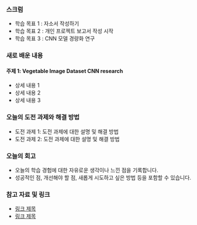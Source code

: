 ### 스크럼 
- 학습 목표 1 : 자소서 작성하기
- 학습 목표 2 : 개인 프로젝트 보고서 작성 시작
- 학습 목표 3 : CNN 모델 경량화 연구 

### 새로 배운 내용
#### 주제 1: Vegetable Image Dataset CNN research
- 상세 내용 1
- 상세 내용 2
- 상세 내용 3

### 오늘의 도전 과제와 해결 방법
- 도전 과제 1: 도전 과제에 대한 설명 및 해결 방법
- 도전 과제 2: 도전 과제에 대한 설명 및 해결 방법

### 오늘의 회고
- 오늘의 학습 경험에 대한 자유로운 생각이나 느낀 점을 기록합니다.
- 성공적인 점, 개선해야 할 점, 새롭게 시도하고 싶은 방법 등을 포함할 수 있습니다.

### 참고 자료 및 링크
- [링크 제목](URL)
- [링크 제목](URL)
